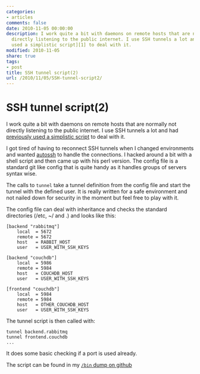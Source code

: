 ```yaml
---
categories:
- articles
comments: false
date: 2010-11-05 00:00:00
description: I work quite a bit with daemons on remote hosts that are normally not
  directly listening to the public internet. I use SSH tunnels a lot and had [previously
  used a simplistic script][1] to deal with it.
modified: 2010-11-05
share: true
tags:
- post
title: SSH tunnel script(2)
url: /2010/11/05/SSH-tunnel-script2/
---
```


SSH tunnel script(2)
====================

I work quite a bit with daemons on remote hosts that are normally not
directly listening to the public internet. I use SSH tunnels a lot and
had [previously used a simplistic script][1] to deal with it.

I got tired of having to reconnect SSH tunnels when I changed
environments and wanted [autossh][2] to handle the connections. I hacked
around a bit with a shell script and then came up with his perl version.
The config file is a standard git like config that is quite handy as it
handles groups of servers syntax wise.

The calls to `tunnel` take a tunnel definition from the config file and
start the tunnel with the defined user. It is really written for a safe
environment and not nailed down for security in the moment but feel free
to play with it.

The config file can deal with inheritance and checks the standard directories
(/etc, ~/ and .) and looks like this:

    [backend "rabbitmq"]
        local  = 5672
        remote = 5672
        host   = RABBIT_HOST
        user   = USER_WITH_SSH_KEYS

    [backend "couchdb"]
        local  = 5986
        remote = 5984
        host   = COUCHDB_HOST
        user   = USER_WITH_SSH_KEYS

    [frontend "couchdb"]
        local  = 5984
        remote = 5984
        host   = OTHER_COUCHDB_HOST
        user   = USER_WITH_SSH_KEYS

The tunnel script is then called with:
    
    tunnel backend.rabbitmq
    tunnel frontend.couchdb
    ...

It does some basic checking if a port is used already.

The script can be found in my [`/bin` dump on github][3]

[1]: http://norbu09.org/2009/08/04/simple-ssh-tunnel-script.html
[2]: http://www.harding.motd.ca/autossh/
[3]: https://github.com/norbu09/bin/blob/master/tunnel
